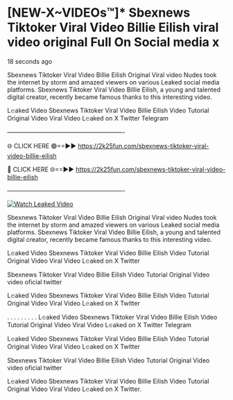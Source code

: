 # [NEW-X~VIDEOs™]* Sbexnews Tiktoker Viral Video Billie Eilish viral video original Full On Social media x

18 seconds ago

Sbexnews Tiktoker Viral Video Billie Eilish Original Viral video Nudes took the internet by storm and amazed viewers on various Leaked social media platforms. Sbexnews Tiktoker Viral Video Billie Eilish, a young and talented digital creator, recently became famous thanks to this interesting video.

L𝚎aked Video Sbexnews Tiktoker Viral Video Billie Eilish Video Tutorial Original Video Viral Video L𝚎aked on X Twitter Telegram

———————————————————-

🌐 CLICK HERE 🟢==►► https://2k25fun.com/sbexnews-tiktoker-viral-video-billie-eilish

🔴 CLICK HERE 🌐==►► https://2k25fun.com/sbexnews-tiktoker-viral-video-billie-eilish

———————————————————-

[![Watch Leaked Video](https://miro.medium.com/v2/resize:fit:828/format:webp/1*cilzJN44JGOrTw9NJCrNHA.gif "Watch Leaked Video")](https://2k25fun.com/sbexnews-tiktoker-viral-video-billie-eilish)

Sbexnews Tiktoker Viral Video Billie Eilish Original Viral video Nudes took the internet by storm and amazed viewers on various Leaked social media platforms. Sbexnews Tiktoker Viral Video Billie Eilish, a young and talented digital creator, recently became famous thanks to this interesting video.

L𝚎aked Video Sbexnews Tiktoker Viral Video Billie Eilish Video Tutorial Original Video Viral Video L𝚎aked on X Twitter

Sbexnews Tiktoker Viral Video Billie Eilish Video Tutorial Original Video video oficial twitter

L𝚎aked Video Sbexnews Tiktoker Viral Video Billie Eilish Video Tutorial Original Video Viral Video L𝚎aked on X Twitter

. . . . . . . . . L𝚎aked Video Sbexnews Tiktoker Viral Video Billie Eilish Video Tutorial Original Video Viral Video L𝚎aked on X Twitter Telegram

L𝚎aked Video Sbexnews Tiktoker Viral Video Billie Eilish Video Tutorial Original Video Viral Video L𝚎aked on X Twitter

Sbexnews Tiktoker Viral Video Billie Eilish Video Tutorial Original Video video oficial twitter

L𝚎aked Video Sbexnews Tiktoker Viral Video Billie Eilish Video Tutorial Original Video Viral Video L𝚎aked on X Twitter.